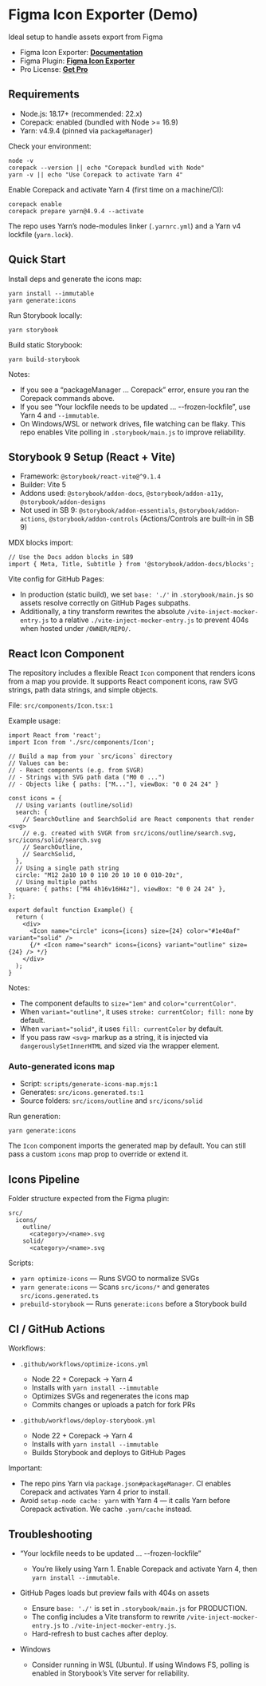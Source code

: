 # Figma Icon Exporter (Demo)
Ideal setup to handle assets export from Figma

- Figma Icon Exporter: **[Documentation](https://sofian-design.github.io/fivra/)**
- Figma Plugin: **[Figma Icon Exporter](https://www.figma.com/community/plugin/1533548616572213704/figma-icon-exporter)**
- Pro License: **[Get Pro](https://figma-icon-exporter.lemonsqueezy.com/buy/d7258c83-561d-496b-a1cc-33bd5ddb0b22)**

## Requirements

- Node.js: 18.17+ (recommended: 22.x)
- Corepack: enabled (bundled with Node >= 16.9)
- Yarn: v4.9.4 (pinned via `packageManager`)

Check your environment:

```
node -v
corepack --version || echo "Corepack bundled with Node"
yarn -v || echo "Use Corepack to activate Yarn 4"
```

Enable Corepack and activate Yarn 4 (first time on a machine/CI):

```
corepack enable
corepack prepare yarn@4.9.4 --activate
```

The repo uses Yarn’s node-modules linker (`.yarnrc.yml`) and a Yarn v4 lockfile (`yarn.lock`).

## Quick Start

Install deps and generate the icons map:

```
yarn install --immutable
yarn generate:icons
```

Run Storybook locally:

```
yarn storybook
```

Build static Storybook:

```
yarn build-storybook
```

Notes:

- If you see a “packageManager … Corepack” error, ensure you ran the Corepack commands above.
- If you see “Your lockfile needs to be updated … --frozen-lockfile”, use Yarn 4 and `--immutable`.
- On Windows/WSL or network drives, file watching can be flaky. This repo enables Vite polling in `.storybook/main.js` to improve reliability.

## Storybook 9 Setup (React + Vite)

- Framework: `@storybook/react-vite@^9.1.4`
- Builder: Vite 5
- Addons used: `@storybook/addon-docs`, `@storybook/addon-a11y`, `@storybook/addon-designs`
- Not used in SB 9: `@storybook/addon-essentials`, `@storybook/addon-actions`, `@storybook/addon-controls` (Actions/Controls are built-in in SB 9)

MDX blocks import:

```
// Use the Docs addon blocks in SB9
import { Meta, Title, Subtitle } from '@storybook/addon-docs/blocks';
```

Vite config for GitHub Pages:

- In production (static build), we set `base: './'` in `.storybook/main.js` so assets resolve correctly on GitHub Pages subpaths.
- Additionally, a tiny transform rewrites the absolute `/vite-inject-mocker-entry.js` to a relative `./vite-inject-mocker-entry.js` to prevent 404s when hosted under `/OWNER/REPO/`.

## React Icon Component

The repository includes a flexible React `Icon` component that renders icons from a map you provide. It supports React component icons, raw SVG strings, path data strings, and simple objects.

File: `src/components/Icon.tsx:1`

Example usage:

```tsx
import React from 'react';
import Icon from './src/components/Icon';

// Build a map from your `src/icons` directory
// Values can be:
// - React components (e.g. from SVGR)
// - Strings with SVG path data ("M0 0 ...")
// - Objects like { paths: ["M..."], viewBox: "0 0 24 24" }

const icons = {
  // Using variants (outline/solid)
  search: {
    // SearchOutline and SearchSolid are React components that render <svg>
    // e.g. created with SVGR from src/icons/outline/search.svg, src/icons/solid/search.svg
    // SearchOutline,
    // SearchSolid,
  },
  // Using a single path string
  circle: "M12 2a10 10 0 110 20 10 10 0 010-20z",
  // Using multiple paths
  square: { paths: ["M4 4h16v16H4z"], viewBox: "0 0 24 24" },
};

export default function Example() {
  return (
    <div>
      <Icon name="circle" icons={icons} size={24} color="#1e40af" variant="solid" />
      {/* <Icon name="search" icons={icons} variant="outline" size={24} /> */}
    </div>
  );
}
```

Notes:
- The component defaults to `size="1em"` and `color="currentColor"`.
- When `variant="outline"`, it uses `stroke: currentColor; fill: none` by default.
- When `variant="solid"`, it uses `fill: currentColor` by default.
- If you pass raw `<svg>` markup as a string, it is injected via `dangerouslySetInnerHTML` and sized via the wrapper element.

### Auto-generated icons map

- Script: `scripts/generate-icons-map.mjs:1`
- Generates: `src/icons.generated.ts:1`
- Source folders: `src/icons/outline` and `src/icons/solid`

Run generation:

```
yarn generate:icons
```

The `Icon` component imports the generated map by default. You can still pass a custom `icons` map prop to override or extend it.

## Icons Pipeline

Folder structure expected from the Figma plugin:

```
src/
  icons/
    outline/
      <category>/<name>.svg
    solid/
      <category>/<name>.svg
```

Scripts:

- `yarn optimize-icons` — Runs SVGO to normalize SVGs
- `yarn generate:icons` — Scans `src/icons/*` and generates `src/icons.generated.ts`
- `prebuild-storybook` — Runs `generate:icons` before a Storybook build

## CI / GitHub Actions

Workflows:

- `.github/workflows/optimize-icons.yml`
  - Node 22 + Corepack → Yarn 4
  - Installs with `yarn install --immutable`
  - Optimizes SVGs and regenerates the icons map
  - Commits changes or uploads a patch for fork PRs

- `.github/workflows/deploy-storybook.yml`
  - Node 22 + Corepack → Yarn 4
  - Installs with `yarn install --immutable`
  - Builds Storybook and deploys to GitHub Pages

Important:

- The repo pins Yarn via `package.json#packageManager`. CI enables Corepack and activates Yarn 4 prior to install.
- Avoid `setup-node cache: yarn` with Yarn 4 — it calls Yarn before Corepack activation. We cache `.yarn/cache` instead.

## Troubleshooting

- “Your lockfile needs to be updated … --frozen-lockfile”
  - You’re likely using Yarn 1. Enable Corepack and activate Yarn 4, then `yarn install --immutable`.

- GitHub Pages loads but preview fails with 404s on assets
  - Ensure `base: './'` is set in `.storybook/main.js` for PRODUCTION.
  - The config includes a Vite transform to rewrite `/vite-inject-mocker-entry.js` to `./vite-inject-mocker-entry.js`.
  - Hard-refresh to bust caches after deploy.

- Windows
  - Consider running in WSL (Ubuntu). If using Windows FS, polling is enabled in Storybook’s Vite server for reliability.
